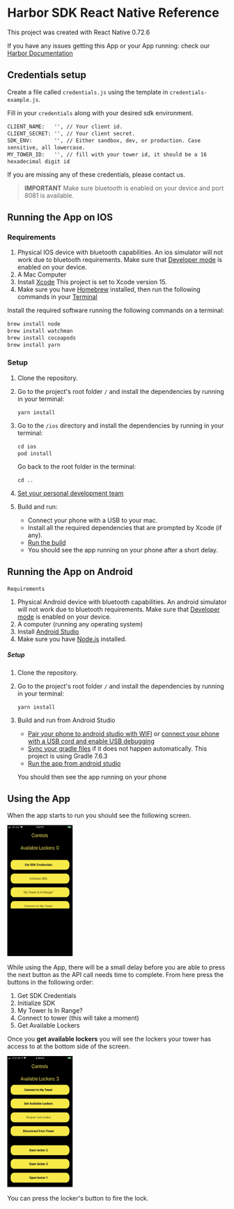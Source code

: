 # Harbor SDK React Native Reference

This project was created with React Native 0.72.6

If you have any issues getting this App or your App running: check our [Harbor Documentation](https://docs.harborlockers.com/how_harbor_works.html)

## Credentials setup

Create a file called `credentials.js` using the template in `credentials-example.js`.

Fill in your `credentials` along with your desired sdk environment.

```
CLIENT_NAME:   '', // Your client id.
CLIENT_SECRET: '', // Your client secret.
SDK_ENV:       '', // Either sandbox, dev, or production. Case sensitive, all lowercase.
MY_TOWER_ID:   '', // fill with your tower id, it should be a 16 hexadecimal digit id
```

If you are missing any of these credentials, please contact us.

> **IMPORTANT** Make sure bluetooth is enabled on your device and port 8081 is available. 

## Running the App on IOS

### Requirements

1. Physical IOS device with bluetooth capabilities.
    An ios simulator will not work due to bluetooth requirements. Make sure that [Developer mode](https://developer.apple.com/documentation/xcode/enabling-developer-mode-on-a-device) is enabled on your device.
2. A Mac Computer
3. Install [Xcode](https://apps.apple.com/us/app/xcode/id497799835?mt=12) This project is set to Xcode version 15.
4. Make sure you have [Homebrew](https://brew.sh/) installed, then run the following commands in your [Terminal](https://support.apple.com/guide/terminal/open-or-quit-terminal-apd5265185d-f365-44cb-8b09-71a064a42125/mac)

Install the required software running the following commands on a terminal:

```
brew install node
brew install watchman
brew install cocoapods
brew install yarn
```

### Setup

1. Clone the repository.
2. Go to the project's root folder `/` and install the dependencies by running in your terminal:
    ```
    yarn install
    ```
3. Go to the `/ios` directory and install the dependencies by running in your terminal:
    ```
    cd ios
    pod install
    ```

    Go back to the root folder in the terminal:
    ```
    cd ..
    ```
4. [Set your personal development team](https://stackoverflow.com/questions/65680642/xcode-error-signing-for-requires-a-development-team) 
5. Build and run:
    - Connect your phone with a USB to your mac.
    - Install all the required dependencies that are prompted by Xcode (if any).
    - [Run the build](https://developer.apple.com/documentation/xcode/building-and-running-an-app)
    - You should see the app running on your phone after a short delay.


## Running the App on Android
    Requirements

1. Physical Android device with bluetooth capabilities.
    An android simulator will not work due to bluetooth requirements. Make sure that [Developer mode](https://developer.android.com/studio/debug/dev-options) is enabled on your device.
2. A computer (running any operating system)
3. Install [Android Studio](https://developer.android.com/studio)
4. Make sure you have [Node.js](https://nodejs.org/en) installed.

##### Setup

1. Clone the repository.
2. Go to the project's root folder `/` and install the dependencies by running in your terminal:
    ```
    yarn install
    ```
3. Build and run from Android Studio
    - [Pair your phone to android studio with WIFI](https://developer.android.com/codelabs/basic-android-kotlin-compose-connect-device#0) or [connect your phone with a USB cord and enable USB debugging](https://developer.android.com/studio/debug/dev-options)
    - [Sync your gradle files](https://stackoverflow.com/questions/29565263/android-studio-how-to-run-gradle-sync-manually) if it does not happen automatically. This project is using Gradle 7.6.3
    - [Run the app from android studio ](https://developer.android.com/studio/run/)

    You should then see the app running on your phone


## Using the App
When the app starts to run you should see the following screen.

<img src="./images/home.png" height="300px" width="150px" alt="harbor home screen"></img>

While using the App, there will be a small delay before you are able to press the next button as the API call needs time to complete.
From here press the buttons in the following order:


1. Get SDK Credentials
2. Initialize SDK
3. My Tower Is In Range?
4. Connect to tower (this will take a moment)
5. Get Available Lockers

Once you **get available lockers** you will see the lockers your tower has access to at the bottom side of the screen.

<img src="./images/Open-locker.jpg" height="300px" width="150px" /> <br />

You can press the locker's button to fire the lock.
